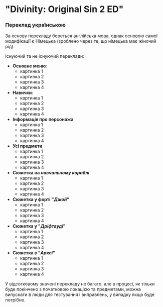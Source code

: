# "**Divinity: Original Sin 2 ED**"
### Переклад українською

За основу перекладу береться англійська мова, однак основою самої модифікації є Німецька (зроблено через те, що німецька має жіночий рід).

Існуючий та не існуючий переклади:
- **Основне меню**:
    - картинка 1
    - картинка 2
    - картинка 3
    - картинка 4
- **Навички**:
    - картинка 1
    - картинка 2
    - картинка 3
    - картинка 4
- **Інформація про персонажа**
    - картинка 1
    - картинка 2
    - картинка 3
    - картинка 4
- **Усі предмети**
    - картинка 1
    - картинка 2
    - картинка 3
    - картинка 4
- **Сюжетка на _навчальному кораблі_**
    - картинка 1
    - картинка 2
    - картинка 3
    - картинка 4
- **Сюжетка у форті "_Джой_"**
    - картинка 1
    - картинка 2
    - картинка 3
    - картинка 4
- **Сюжетка у "_Дріфтвуді_"**
    - картинка 1
    - картинка 2
    - картинка 3
    - картинка 4
- **Сюжетка в "_Арксі_"**
    - картинка 1
    - картинка 2
    - картинка 3
    - картинка 4

У відсотковому значені перекладу не багато, але в процесі, як тільки буде покінчено з початковою локацією та предметами, можна випускати в люди для тестування і виправлень, у випадку якщо буде потрібно.